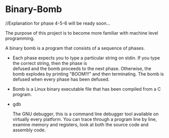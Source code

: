 # Binary-Bomb

//Explanation for phase 4-5-6 will be ready soon...

The purpose of this project is to become more familiar with machine level programming.

A binary bomb is a program that consists of a sequence of phases.

- Each phase expects you to type a particular string on stdin. If you type the correct string, then the phase is  
defused and the bomb proceeds to the next phase. Otherwise, the bomb explodes by printing "BOOM!!!" and then
terminating. The bomb is defused when every phase has been defused.

- Bomb is a Linux binary executable file that has been compiled from a C program.

- gdb

  The GNU debugger, this is a command line debugger tool available on virtually every platform. You can trace
  through a program line by line, examine memory and registers, look at both the source code and assembly code.

